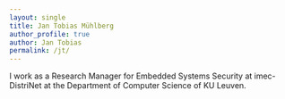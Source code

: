 ```yaml
---
layout: single
title: Jan Tobias Mühlberg
author_profile: true
author: Jan Tobias
permalink: /jt/
---
```


I work as a Research Manager for Embedded Systems Security at imec-DistriNet at the Department of Computer Science of KU Leuven.
